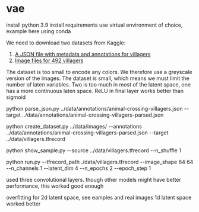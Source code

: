 # vae

install python 3.9
install requirements
use virtual environment of choice, example here using conda

We need to download two datasets from Kaggle:
1. [A JSON file with metadata and annotations for villagers](https://www.kaggle.com/datasets/nookipedia/animal-crossing-series-villagers)
2. [Image files for 492 villagers](https://www.kaggle.com/datasets/jahysama/animal-crossing-new-horizons-all-villagers)

The dataset is too small to encode any colors. We therefore use a greyscale version of the images.
The dataset is small, which means we must limit the number of laten variables. Two is too much in most of the latent space, one has a more continuous laten space.
ReLU in final layer works better than sigmoid


python parse_json.py ../data/annotations/animal-crossing-villagers.json --target ../data/annotations/animal-crossing-villagers-parsed.json

python create_dataset.py ../data/images/ --annotations ../data/annotations/animal-crossing-villagers-parsed.json --target ../data/villagers.tfrecord

python show_sample.py --source ../data/villagers.tfrecord --n_shuffle 1


python run.py --tfrecord_path ./data/villagers.tfrecord --image_shape 64 64 --n_channels 1 --latent_dim 4 --n_epochs 2 --epoch_step 1


used three convolutional layers. though other models might have better performance, this worked good enough

overfitting for 2d latent space, see eamples and real images
1d latent space worked better